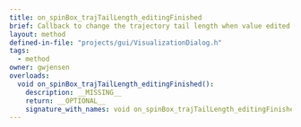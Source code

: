 ```yaml
---
title: on_spinBox_trajTailLength_editingFinished
brief: Callback to change the trajectory tail length when value edited. In other words, how many timesteps should be shown when trace is selected.
layout: method
defined-in-file: "projects/gui/VisualizationDialog.h"
tags:
  - method
owner: gwjensen
overloads:
  void on_spinBox_trajTailLength_editingFinished():
    description: __MISSING__
    return: __OPTIONAL__
    signature_with_names: void on_spinBox_trajTailLength_editingFinished()
---
```

